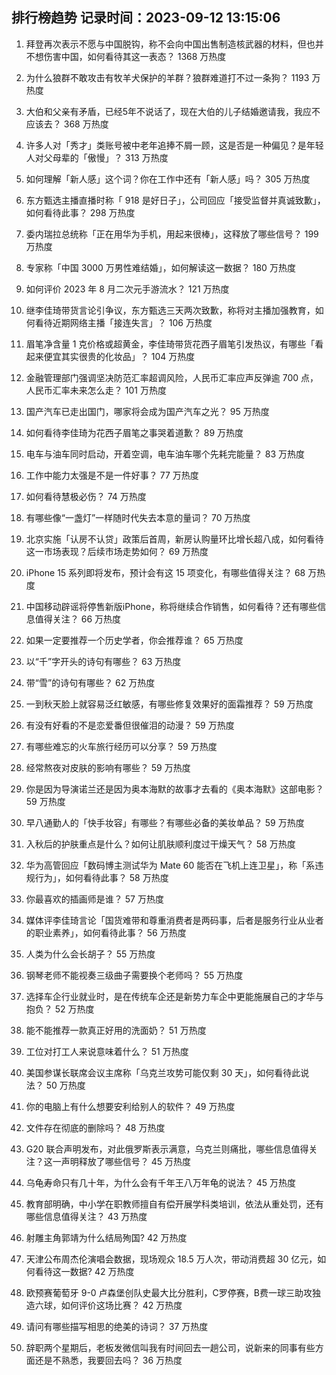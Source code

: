 
## 排行榜趋势 记录时间：2023-09-12 13:15:06
  
  1. 拜登再次表示不愿与中国脱钩，称不会向中国出售制造核武器的材料，但也并不想伤害中国，如何看待其这一表态？ 1368 万热度
    
  2. 为什么狼群不敢攻击有牧羊犬保护的羊群？狼群难道打不过一条狗？ 1193 万热度
    
  3. 大伯和父亲有矛盾，已经5年不说话了，现在大伯的儿子结婚邀请我，我应不应该去？ 368 万热度
    
  4. 许多人对「秀才」类账号被中老年追捧不屑一顾，这是否是一种偏见？是年轻人对父母辈的「傲慢」？ 313 万热度
    
  5. 如何理解「新人感」这个词？你在工作中还有「新人感」吗？ 305 万热度
    
  6. 东方甄选主播直播时称「 918 是好日子」，公司回应「接受监督并真诚致歉」，如何看待此事？ 298 万热度
    
  7. 委内瑞拉总统称「正在用华为手机，用起来很棒」，这释放了哪些信号？ 199 万热度
    
  8. 专家称「中国 3000 万男性难结婚」，如何解读这一数据？ 180 万热度
    
  9. 如何评价 2023 年 8 月二次元手游流水？ 121 万热度
    
  10. 继李佳琦带货言论引争议，东方甄选三天两次致歉，称将对主播加强教育，如何看待近期网络主播「接连失言」？ 106 万热度
    
  11. 眉笔净含量 1 克价格或超黄金，李佳琦带货花西子眉笔引发热议，有哪些「看起来便宜其实很贵的化妆品」？ 104 万热度
    
  12. 金融管理部门强调坚决防范汇率超调风险，人民币汇率应声反弹逾 700 点，人民币汇率未来怎么走？ 101 万热度
    
  13. 国产汽车已走出国门，哪家将会成为国产汽车之光？ 95 万热度
    
  14. 如何看待李佳琦为花西子眉笔之事哭着道歉？ 89 万热度
    
  15. 电车与油车同时启动，开着空调，电车油车哪个先耗完能量？ 83 万热度
    
  16. 工作中能力太强是不是一件好事？ 77 万热度
    
  17. 如何看待慧极必伤？ 74 万热度
    
  18. 有哪些像“一盏灯”一样随时代失去本意的量词？ 70 万热度
    
  19. 北京实施「认房不认贷」政策后首周，新房认购量环比增长超八成，如何看待这一市场表现？后续市场走势如何？ 69 万热度
    
  20. iPhone 15 系列即将发布，预计会有这 15 项变化，有哪些值得关注？ 68 万热度
    
  21. 中国移动辟谣将停售新版iPhone，称将继续合作销售，如何看待？还有哪些信息值得关注？ 66 万热度
    
  22. 如果一定要推荐一个历史学者，你会推荐谁？ 65 万热度
    
  23. 以“千”字开头的诗句有哪些？ 63 万热度
    
  24. 带“雪”的诗句有哪些？ 62 万热度
    
  25. 一到秋天脸上就容易泛红敏感，有哪些修复效果好的面霜推荐？ 59 万热度
    
  26. 有没有好看的不是恋爱番但很催泪的动漫？ 59 万热度
    
  27. 有哪些难忘的火车旅行经历可以分享？ 59 万热度
    
  28. 经常熬夜对皮肤的影响有哪些？ 59 万热度
    
  29. 你是因为导演诺兰还是因为奥本海默的故事才去看的《奥本海默》这部电影？ 59 万热度
    
  30. 早八通勤人的「快手妆容」有哪些？有哪些必备的美妆单品？ 59 万热度
    
  31. 入秋后的护肤重点是什么？如何让肌肤顺利度过干燥天气？ 58 万热度
    
  32. 华为高管回应「数码博主测试华为 Mate 60 能否在飞机上连卫星」，称「系违规行为」，如何看待此事？ 58 万热度
    
  33. 你最喜欢的插画师是谁？ 57 万热度
    
  34. 媒体评李佳琦言论「国货难带和尊重消费者是两码事，后者是服务行业从业者的职业素养」，如何看待此事？ 56 万热度
    
  35. 人类为什么会长胡子？ 55 万热度
    
  36. 钢琴老师不能视奏三级曲子需要换个老师吗？ 55 万热度
    
  37. 选择车企行业就业时，是在传统车企还是新势力车企中更能施展自己的才华与抱负？ 52 万热度
    
  38. 能不能推荐一款真正好用的洗面奶？ 51 万热度
    
  39. 工位对打工人来说意味着什么？ 51 万热度
    
  40. 美国参谋长联席会议主席称「乌克兰攻势可能仅剩 30 天」，如何看待此说法？ 50 万热度
    
  41. 你的电脑上有什么想要安利给别人的软件？ 49 万热度
    
  42. 文件存在彻底的删除吗？ 48 万热度
    
  43. G20 联合声明发布，对此俄罗斯表示满意，乌克兰则痛批，哪些信息值得关注？这一声明释放了哪些信号？ 45 万热度
    
  44. 乌龟寿命只有几十年，为什么会有千年王八万年龟的说法？ 45 万热度
    
  45. 教育部明确，中小学在职教师擅自有偿开展学科类培训，依法从重处罚，还有哪些信息值得关注？ 43 万热度
    
  46. 射雕主角郭靖为什么结局殉国? 42 万热度
    
  47. 天津公布周杰伦演唱会数据，现场观众 18.5 万人次，带动消费超 30 亿元，如何看待这一数据? 42 万热度
    
  48. 欧预赛葡萄牙 9-0 卢森堡创队史最大比分胜利，C罗停赛，B费一球三助攻独造六球，如何评价这场比赛？ 42 万热度
    
  49. 请问有哪些描写相思的绝美的诗词？ 37 万热度
    
  50. 辞职两个星期后，老板发微信叫我有时间回去一趟公司，说新来的同事有些方面还是不熟悉，我要回去吗？ 36 万热度
    